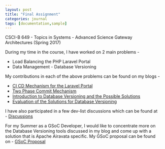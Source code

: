 ```yaml
---
layout: post
title: "Final Assignment"
categories: journal
tags: [documentation,sample]
---
```


CSCI-B 649 - Topics in Systems - Advanced Science Gateway Architectures (Spring 2017)

During my time in the course, I have worked on 2 main problems - 

- Load Balancing the PHP Laravel Portal
- Data Management - Database Versioning

My contributions in each of the above problems can be found on my blogs -

- [CI CD Mechanism for the Laravel Portal](https://tilaks26.github.io/journal/Assignment1&2.html)
- [Two Phase Commit Mechanism](https://tilaks26.github.io/journal/Assignment3.html)
- [Introduction to Database Versioning and the Possible Solutions](https://tilaks26.github.io/journal/Assignment4.html)
- [Evaluation of the Solutions for Database Versioning](https://tilaks26.github.io/journal/Assignment5.html)

I have also participated in a few dev-list discussions which can be found at - [Discussions](https://tilaks26.github.io/journal/My-Airavata-Dev-List-Discussions.html)

For my Summer as a GSoC Developer, I would like to concentrate more on the Database Versioning tools discussed in my blog and come up with a solution that is Apache Airavata specific. My GSoC proposal can be found on - [GSoC Proposal](https://docs.google.com/document/d/1GgfPZrv8jA0e-xAyNCYSIhYyofOwjbaNGkFlAhejz_Q/edit?usp=sharing)